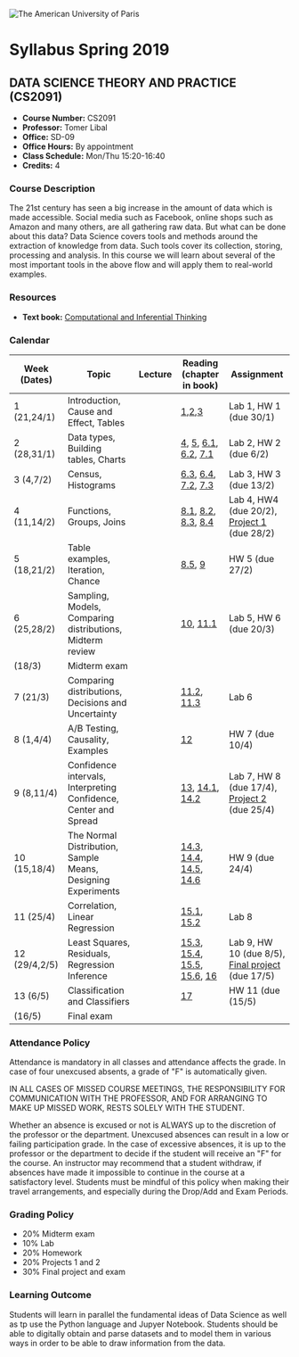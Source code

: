 ![The American University of Paris](https://upload.wikimedia.org/wikipedia/en/4/4c/American_University_of_Paris.png)
# Syllabus Spring 2019
## DATA SCIENCE THEORY AND PRACTICE (CS2091)

* **Course Number:** CS2091
* **Professor:** Tomer Libal
* **Office:** SD-09
* **Office Hours:** By appointment
* **Class Schedule:** Mon/Thu 15:20-16:40
* **Credits:** 4

### Course Description
The 21st century has seen a big increase in the amount of data which is
made accessible. Social media such as
Facebook, online shops such as Amazon and many others, are all gathering
raw data. But what can be done about
this data?
Data Science covers tools and methods around the extraction of knowledge
from data. Such tools cover its
collection, storing, processing and analysis. In this course we will
learn about several of the most important tools in
the above flow and will apply them to real-world examples.

### Resources

* **Text book:** [Computational and Inferential Thinking](https://aup-cs2091.github.io/textbook/)

### Calendar

| Week (Dates)  | Topic   | Lecture  | Reading (chapter in book)  | Assignment  |
|---|---|---|---|---|
| 1 (21,24/1)  | Introduction, Cause and Effect, Tables  |   | [1](https://aup-cs2091.github.io/textbook/chapters/01/what-is-data-science),[2](https://aup-cs2091.github.io/textbook/chapters/02/causality-and-experiments),[3](https://aup-cs2091.github.io/textbook/chapters/03/programming-in-python)  | Lab 1, HW 1 (due 30/1)  |
| 2 (28,31/1)  | Data types, Building tables, Charts  |   | [4](https://aup-cs2091.github.io/textbook/chapters/04/Data_Types), [5](https://aup-cs2091.github.io/textbook/chapters/05/Sequences), [6.1](https://aup-cs2091.github.io/textbook/chapters/06/1/Sorting_Rows), [6.2](https://aup-cs2091.github.io/textbook/chapters/06/2/Selecting_Rows), [7.1](https://aup-cs2091.github.io/textbook/chapters/07/1/Visualizing_Categorical_Distributions)  | Lab 2, HW 2 (due 6/2)  |
| 3 (4,7/2)  | Census, Histograms  |   | [6.3](https://aup-cs2091.github.io/textbook/chapters/06/3/Example_Trends_in_the_Population_of_the_United_States), [6.4](https://aup-cs2091.github.io/textbook/chapters/06/4/Example_Gender_Ratio_in_the_US_Population), [7.2](https://aup-cs2091.github.io/textbook/chapters/07/2/Visualizing_Numerical_Distributions), [7.3](https://aup-cs2091.github.io/textbook/chapters/07/3/Overlaid_Graphs)  | Lab 3, HW 3 (due 13/2)  |
| 4 (11,14/2)  | Functions, Groups, Joins  |   | [8.1](https://aup-cs2091.github.io/textbook/chapters/08/1/Applying_a_Function_to_a_Column), [8.2](https://aup-cs2091.github.io/textbook/chapters/08/2/Classifying_by_One_Variable), [8.3](https://aup-cs2091.github.io/textbook/chapters/08/3/Cross-Classifying_by_More_than_One_Variable), [8.4](https://aup-cs2091.github.io/textbook/chapters/08/4/Joining_Tables_by_Columns)  | Lab 4, HW4 (due 20/2), [Project 1]() (due 28/2) |
| 5 (18,21/2)  | Table examples, Iteration, Chance  |   |[8.5](https://aup-cs2091.github.io/textbook/chapters/08/5/Bike_Sharing_in_the_Bay_Area), [9](https://aup-cs2091.github.io/textbook/chapters/09/Randomness)  | HW 5 (due 27/2)  |
| 6 (25,28/2)  | Sampling, Models, Comparing distributions, Midterm review |   | [10](https://aup-cs2091.github.io/textbook/chapters/10/Sampling_and_Empirical_Distributions), [11.1](https://aup-cs2091.github.io/textbook/chapters/11/1/Assessing_Models)  | Lab 5, HW 6 (due 20/3)  |
| (18/3)  | Midterm exam  |   |   |   |
| 7 (21/3)  | Comparing distributions, Decisions and Uncertainty  |   | [11.2](https://aup-cs2091.github.io/textbook/chapters/11/2/Multiple_Categories), [11.3](https://aup-cs2091.github.io/textbook/chapters/11/3/Decisions_and_Uncertainty)  | Lab 6  |
| 8 (1,4/4)  | A/B Testing, Causality, Examples  |   | [12](https://aup-cs2091.github.io/textbook/chapters/12/Comparing_Two_Samples)  | HW 7 (due 10/4) |
| 9 (8,11/4)  | Confidence intervals, Interpreting Confidence, Center and Spread  |   | [13](https://aup-cs2091.github.io/textbook/chapters/13/Estimation), [14.1](https://aup-cs2091.github.io/textbook/chapters/14/1/Properties_of_the_Mean), [14.2](https://aup-cs2091.github.io/textbook/chapters/14/2/Variability)  | Lab 7, HW 8 (due 17/4), [Project 2]() (due 25/4)  |
| 10 (15,18/4)  | The Normal Distribution, Sample Means, Designing Experiments  |   | [14.3](https://aup-cs2091.github.io/textbook/chapters/14/3/SD_and_the_Normal_Curve), [14.4](https://aup-cs2091.github.io/textbook/chapters/14/4/Central_Limit_Theorem), [14.5](https://aup-cs2091.github.io/textbook/chapters/14/5/Variability_of_the_Sample_Mean), [14.6](https://aup-cs2091.github.io/textbook/chapters/14/6/Choosing_a_Sample_Size)  | HW 9 (due 24/4)  |
| 11 (25/4)  | Correlation, Linear Regression  |   | [15.1](https://aup-cs2091.github.io/textbook/chapters/15/1/Correlation), [15.2](https://aup-cs2091.github.io/textbook/chapters/15/2/Regression_Line)  | Lab 8  |
| 12 (29/4,2/5)  | Least Squares, Residuals, Regression Inference  |   | [15.3](https://aup-cs2091.github.io/textbook/chapters/15/3/Method_of_Least_Squares), [15.4](https://aup-cs2091.github.io/textbook/chapters/15/4/Least_Squares_Regression), [15.5](https://aup-cs2091.github.io/textbook/chapters/15/5/Visual_Diagnostics), [15.6](https://aup-cs2091.github.io/textbook/chapters/15/6/Numerical_Diagnostics), [16](https://aup-cs2091.github.io/textbook/chapters/16/Inference_for_Regression)  | Lab 9, HW 10 (due 8/5), [Final project ]() (due 17/5)  |
| 13 (6/5)  | Classification and Classifiers  |   | [17](https://aup-cs2091.github.io/textbook/chapters/17/Classification) | HW 11 (due (15/5) |
| (16/5)  | Final exam  |   |   |   |

### Attendance Policy
Attendance is mandatory in all classes and attendance affects the grade. In case of four unexcused absents, a grade of "F" is automatically given.


IN ALL CASES OF MISSED COURSE MEETINGS, THE RESPONSIBILITY FOR
COMMUNICATION WITH THE PROFESSOR, AND FOR ARRANGING TO MAKE UP MISSED
WORK, RESTS SOLELY WITH THE STUDENT.

Whether an absence is excused or not is ALWAYS up to the discretion of
the professor or the department. Unexcused absences can result in a low
or failing participation grade. In the case of excessive absences, it is
up to the professor or the department to decide if the student will
receive an "F" for the course. An instructor may recommend that a
student withdraw, if absences have made it impossible to continue in the
course at a satisfactory level.
Students must be mindful of this policy when making their travel
arrangements, and especially during the Drop/Add and Exam Periods.

### Grading Policy
* 20% Midterm exam
* 10% Lab
* 20% Homework
* 20% Projects 1 and 2
* 30% Final project and exam

### Learning Outcome
Students will learn in parallel the fundamental ideas of Data Science as
well as tp use the Python language and Jupyer Notebook.
Students should be able to digitally obtain and parse
datasets and to model them in various ways in
order to be able to draw information from the data.
